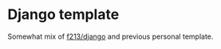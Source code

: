 # Django template

Somewhat mix of [f213/django](http://github.com/f213/django) and previous personal template.
